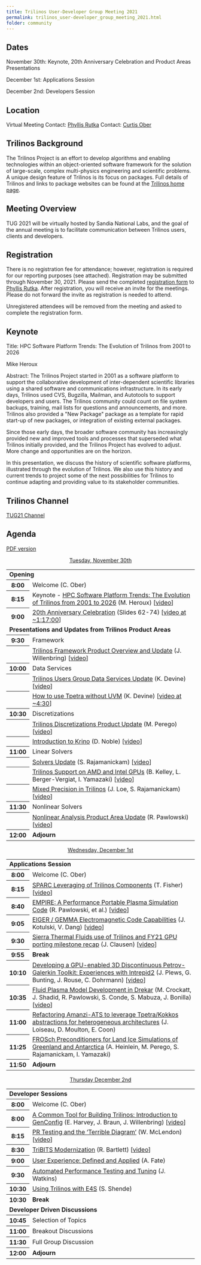 ```yaml
---
title: Trilinos User-Developer Group Meeting 2021
permalink: trilinos_user-developer_group_meeting_2021.html
folder: community
---
```


## Dates

November 30th: Keynote, 20th Anniversary Celebration and Product Areas Presentations

December 1st: Applications Session

December 2nd: Developers Session


## Location

Virtual Meeting
Contact: [Phyllis Rutka](mailto:parutka@sandia.gov)
Contact: [Curtis Ober](mailto:ccober@sandia.gov)

## Trilinos Background

The Trilinos Project is an effort to develop algorithms and enabling
technologies within an object-oriented software framework for the
solution of large-scale, complex multi-physics engineering and
scientific problems.  A unique design feature of Trilinos is its
focus on packages.  Full details of Trilinos and links to package
websites can be found at the
[Trilinos home page](https://trilinos.github.io "Trilinos Home Page").

## Meeting Overview

TUG 2021 will be virtually hosted by Sandia National Labs, and
the goal of the annual meeting is to facilitate communication
between Trilinos users, clients and developers.

## Registration

There is no registration fee for attendance; however, registration
is required for our reporting purposes (see attached).  Registration
may be submitted through November 30, 2021.  Please send the completed
[registration form](pdfs/2021_Trilinos_User_Group_Meeting_Registration_Form.docx)
to [Phyllis Rutka](mailto:parutka@sandia.gov).
After registration, you will receive an invite for the meetings.
Please do not forward the invite as registration is needed to attend.

Unregistered attendees will be removed from the meeting and asked
to complete the registration form.

## Keynote

Title: HPC Software Platform Trends: The Evolution of Trilinos from 2001 to 2026

Mike Heroux

Abstract: The Trilinos Project started in 2001 as a software platform
to support the collaborative development of inter-dependent scientific
libraries using a shared software and communications infrastructure.
In its early days, Trilinos used CVS, Bugzilla, Mailman, and Autotools
to support developers and users.  The Trilinos community could count
on file system backups, training, mail lists for questions and
announcements, and more.  Trilinos also provided a "New Package"
package as a template for rapid start-up of new packages, or
integration of existing external packages.

Since those early days, the broader software community has increasingly
provided new and improved tools and processes that superseded what
Trilinos initially provided, and the Trilinos Project has evolved
to adjust.  More change and opportunities are on the horizon.

In this presentation, we discuss the history of scientific software
platforms, illustrated through the evolution of Trilinos.  We also
use this history and current trends to project some of the next
possibilities for Trilinos to continue adapting and providing value
to its stakeholder communities.

## Trilinos Channel

[TUG21 Channel](https://digitalops.sandia.gov/Mediasite/Showcase/trilinos/Channel/tug21)

## Agenda

[PDF version](pdfs/TUG_2021_Agenda.pdf)

<p style="text-align: center;"><span style="text-decoration: underline;">Tuesday, November 30th</span></p>

<table summary="Timetable">
<tbody>
<tr><td colspan=2> <b> Opening </b>                                                                                         </td> </tr>
<tr><th><abbr>  8:00 </abbr></th>  <td> Welcome (C. Ober)                                                                   </td> </tr>
<tr><th><abbr>  8:15 </abbr></th>  <td> Keynote - <a href="pages/community/trilinos_user_meetings/trilinos_user-developer_group_meeting_2021/2021-11-30/01-TUG2021-Heroux.pdf">HPC Software Platform Trends: The Evolution of Trilinos from 2001 to 2026</a> (M. Heroux) [<a href="https://digitalops.sandia.gov/Mediasite/Showcase/trilinos/Presentation/15898b5703bd41749689aae1e08f7f8a1d">video</a>] </td> </tr>

<tr><th><abbr>  9:00 </abbr></th>  <td> <a href="pages/community/trilinos_user_meetings/trilinos_user-developer_group_meeting_2021/2021-11-30/01-TUG2021-Heroux.pdf">20th Anniversary Celebration</a> (Slides 62-74) [<a href="https://digitalops.sandia.gov/Mediasite/Showcase/trilinos/Presentation/15898b5703bd41749689aae1e08f7f8a1d">video at ~1:17:00</a>] </td> </tr>

<tr><td colspan=2> <b> Presentations and Updates from Trilinos Product Areas </b>                                           </td> </tr>
<tr><th><abbr>  9:30 </abbr></th>  <td> Framework                                                                           </td> </tr>
<tr><th><abbr>       </abbr></th>  <td> <a href="pages/community/trilinos_user_meetings/trilinos_user-developer_group_meeting_2021/2021-11-30/03-Willenbring-TUG21-framework.pdf">Trilinos Framework Product Overview and Update</a>  (J. Willenbring) [<a href="https://digitalops.sandia.gov/Mediasite/Showcase/trilinos/Presentation/878ce151c5044706b809e6babf4cbf411d">video</a>]           </td> </tr>

<tr><th><abbr> 10:00 </abbr></th>  <td> Data Services                                                                       </td> </tr>
<tr><th><abbr>       </abbr></th>  <td> <a href="pages/community/trilinos_user_meetings/trilinos_user-developer_group_meeting_2021/2021-11-30/04.1-Devine-2021_TUG_DataServices.pdf">Trilinos Users Group Data Services Update</a> (K. Devine) [<a href="https://digitalops.sandia.gov/Mediasite/Showcase/trilinos/Presentation/f1c8e314566e473d952efbd8bb6a63051d">video</a>]                      </td> </tr>
<tr><th><abbr>       </abbr></th>  <td> <a href="pages/community/trilinos_user_meetings/trilinos_user-developer_group_meeting_2021/2021-11-30/04.2-Devine-2021_TUG_Tpetra.pdf">How to use Tpetra without UVM</a> (K. Devine) [<a href="https://digitalops.sandia.gov/Mediasite/Showcase/trilinos/Presentation/f1c8e314566e473d952efbd8bb6a63051d">video at ~4:30</a>]                                  </td> </tr>

<tr><th><abbr> 10:30 </abbr></th>  <td> Discretizations                                                                     </td> </tr>
<tr><th><abbr>       </abbr></th>  <td> <a href="pages/community/trilinos_user_meetings/trilinos_user-developer_group_meeting_2021/2021-11-30/05.1-Perego-discretization_update.pdf">Trilinos Discretizations Product Update</a> (M. Perego) [<a href="https://digitalops.sandia.gov/Mediasite/Showcase/trilinos/Presentation/72311e4507754b848346749835ce11e21d">video</a>]                       </td> </tr>
<tr><th><abbr>       </abbr></th>  <td> <a href="pages/community/trilinos_user_meetings/trilinos_user-developer_group_meeting_2021/2021-11-30/05.2-Noble-Krino_TUG2021.pdf">Introduction to Krino</a> (D. Noble) [<a href="https://digitalops.sandia.gov/Mediasite/Showcase/trilinos/Presentation/1bd6313d5fdc4a8bb7fb37d8980a75ca1d">video</a>]                                           </td> </tr>

<tr><th><abbr> 11:00 </abbr></th>  <td> Linear Solvers                                                                      </td> </tr>
<tr><th><abbr>       </abbr></th>  <td> <a href="pages/community/trilinos_user_meetings/trilinos_user-developer_group_meeting_2021/2021-11-30/06.1-Rajamanickam-2021_TUG_Solvers_Update.pdf">Solvers Update</a> (S. Rajamanickam) [<a href="https://digitalops.sandia.gov/Mediasite/Showcase/trilinos/Presentation/072cdac7e8a341aaa917d7d6ed8ae43e1d">video</a>]                                           </td> </tr>
<tr><th><abbr>       </abbr></th>  <td> <a href="pages/community/trilinos_user_meetings/trilinos_user-developer_group_meeting_2021/2021-11-30/06.2-Kelly-TUG_2021_Sake_solvers_revised.pdf">Trilinos Support on AMD and Intel GPUs</a> (B. Kelley, L. Berger-Vergiat, I. Yamazaki) [<a href="https://digitalops.sandia.gov/Mediasite/Showcase/trilinos/Presentation/f5e041b5272a4585add51e8686fc6bbf1d">video</a>]  </td> </tr>
<tr><th><abbr>       </abbr></th>  <td> <a href="pages/community/trilinos_user_meetings/trilinos_user-developer_group_meeting_2021/2021-11-30/06.3-Loe-TUG_Multiprecision_Update.pdf">Mixed Precision in Trilinos</a> (J. Loe, S. Rajamanickam) [<a href="https://digitalops.sandia.gov/Mediasite/Showcase/trilinos/Presentation/647609e8982f4ec78c5baac47874e0fd1d">video</a>]                      </td> </tr>

<tr><th><abbr> 11:30 </abbr></th>  <td> Nonlinear Solvers                                                                   </td> </tr>
<tr><th><abbr>       </abbr></th>  <td> <a href="pages/community/trilinos_user_meetings/trilinos_user-developer_group_meeting_2021/2021-11-30/07-Pawlowski-TUG_NonlinearSolverProductAreaUpdates_2021_11_20.pdf">Nonlinear Analysis Product Area Update</a> (R. Pawlowski) [<a href="https://digitalops.sandia.gov/Mediasite/Showcase/trilinos/Presentation/963d81c7e3e14118bfd1f053bd10ca6b1d">video</a>]                     </td> </tr>
<tr><th><abbr> 12:00 </abbr></th>  <td> <b>Adjourn</b>                                                                      </td> </tr>
</tbody>
</table>


<p style="text-align: center;"><span style="text-decoration: underline;">Wednesday, December 1st</span></p>

<table summary="Timetable">
<tbody>
<tr><td colspan=2> <b> Applications Session </b>                                                                            </td> </tr>
<tr><th><abbr>  8:00 </abbr></th>  <td> Welcome (C. Ober)                                                                   </td> </tr>
<tr><th><abbr>  8:15 </abbr></th>  <td> <a href="pages/community/trilinos_user_meetings/trilinos_user-developer_group_meeting_2021/2021-12-01/01-Fisher-SPARC-TUG-2021.pdf">SPARC Leveraging of Trilinos Components</a> (T. Fisher) [<a href="https://digitalops.sandia.gov/Mediasite/Showcase/trilinos/Presentation/087e752c532c4c1ba4b3e27b76d637831d">video</a>]                        </td> </tr>

<tr><th><abbr>  8:40 </abbr></th>  <td> <a href="pages/community/trilinos_user_meetings/trilinos_user-developer_group_meeting_2021/2021-12-01/02-EMPIRE_Overview_TUG_Pawlowski_2021_11_30.pdf">EMPIRE: A Performance Portable Plasma Simulation Code</a> (R. Pawlowski, et al.) [<a href="https://digitalops.sandia.gov/Mediasite/Showcase/trilinos/Presentation/e4722ea9fbef48098e075c36ee11db2e1d">video</a>]  </td> </tr>

<tr><th><abbr>  9:05 </abbr></th>  <td> <a href="pages/community/trilinos_user_meetings/trilinos_user-developer_group_meeting_2021/2021-12-01/03-Kotulski-eiger_gemma_code_TUG.pdf">EIGER / GEMMA Electromagnetic Code Capabilities</a> (J. Kotulski, V. Dang) [<a href="https://digitalops.sandia.gov/Mediasite/Showcase/trilinos/Presentation/bfe7127ef20e4662b308ea979ca956b41d">video</a>]    </td> </tr>

<tr><th><abbr>  9:30 </abbr></th>  <td> <a href="pages/community/trilinos_user_meetings/trilinos_user-developer_group_meeting_2021/2021-12-01/04-Clausen_TUG_presentation_v2.pdf">Sierra Thermal Fluids use of Trilinos and FY21 GPU porting milestone recap</a> (J. Clausen) [<a href="https://digitalops.sandia.gov/Mediasite/Showcase/trilinos/Presentation/260430d3af2d403190997aa096102ca21d">video</a>]  </td> </tr>

<tr><th><abbr>  9:55 </abbr></th>  <td> <b>Break</b>                                                                        </td> </tr>
<tr><th><abbr> 10:10 </abbr></th>  <td> <a href="pages/community/trilinos_user_meetings/trilinos_user-developer_group_meeting_2021/2021-12-01/05-2021-12-01_TUG_JPlews.pdf">Developing a GPU-enabled 3D Discontinuous Petrov-Galerkin Toolkit: Experiences with Intrepid2</a> (J. Plews, G. Bunting, J. Rouse, C. Dohrmann) [<a href="https://digitalops.sandia.gov/Mediasite/Showcase/trilinos/Presentation/6c3042bc6bcd4ec6950c047fec7bdc4e1d">video</a>]                            </td> </tr>

<tr><th><abbr> 10:35 </abbr></th>  <td> <a href="pages/community/trilinos_user_meetings/trilinos_user-developer_group_meeting_2021/2021-12-01/06-Crockatt-SAND2021-14833C.pdf">Fluid Plasma Model Development in Drekar</a> (M. Crockatt, J. Shadid, R. Pawlowski, S. Conde, S. Mabuza, J. Bonilla) [<a href="https://digitalops.sandia.gov/Mediasite/Showcase/trilinos/Presentation/d2909c00f1c74322896162fff0bd2a511d">video</a>]  </td> </tr>

<tr><th><abbr> 11:00 </abbr></th>  <td> <a href="pages/community/trilinos_user_meetings/trilinos_user-developer_group_meeting_2021/2021-12-01/07-Loiseau-TUG_Amanzi_ATS.pdf">Refactoring Amanzi-ATS to leverage Tpetra/Kokkos abstractions for heterogeneous architectures</a> (J. Loiseau, D. Moulton, E. Coon) </td> </tr>
<tr><th><abbr> 11:25 </abbr></th>  <td> <a href="pages/community/trilinos_user_meetings/trilinos_user-developer_group_meeting_2021/2021-12-01/08-2021-heinlein-frosch_land_ice_simulations.pdf">FROSch Preconditioners for Land Ice Simulations of Greenland and Antarctica</a> (A. Heinlein, M. Perego, S. Rajamanickam, I. Yamazaki)                    </td> </tr>
<tr><th><abbr> 11:50 </abbr></th>  <td> <b>Adjourn</b>                                                                      </td> </tr>
</tbody>
</table>


<p style="text-align: center;"><span style="text-decoration: underline;">Thursday December 2nd</span></p>

<table summary="Timetable">
<tbody>
<tr><td colspan=2> <b> Developer Sessions </b>                                                                              </td> </tr>
<tr><th><abbr>  8:00 </abbr></th>  <td> Welcome (C. Ober)                                                                   </td> </tr>
<tr><th><abbr>  8:00 </abbr></th>  <td> <a href="pages/community/trilinos_user_meetings/trilinos_user-developer_group_meeting_2021/2021-12-02/01-Harvey-TUG21-GenConfig.pdf">A Common Tool for Building Trilinos: Introduction to GenConfig</a> (E. Harvey, J. Braun, J. Willenbring) [<a href="https://digitalops.sandia.gov/Mediasite/Showcase/trilinos/Presentation/ae41a26556494cc690c4e3f55867b8a81d">video</a>]                </td> </tr>

<tr><th><abbr>  8:15 </abbr></th>  <td> <a href="pages/community/trilinos_user_meetings/trilinos_user-developer_group_meeting_2021/2021-12-02/02-McLendon-TUG-2021-vFinal.pdf">PR Testing and the ‘Terrible Diagram’</a> (W. McLendon) [<a href="https://digitalops.sandia.gov/Mediasite/Showcase/trilinos/Presentation/b9a0986b302d4074942f7b04be053e6b1d">video</a>]                        </td> </tr>

<tr><th><abbr>  8:30 </abbr></th>  <td> <a href="pages/community/trilinos_user_meetings/trilinos_user-developer_group_meeting_2021/2021-12-02/03-Bartlett-TribitsModernization_TUG_2021-12-02.pdf">TriBITS Modernization</a> (R. Bartlett) [<a href="https://digitalops.sandia.gov/Mediasite/Showcase/trilinos/Presentation/dfb488f30224406e9eb344c1bd3d09981d">video</a>]                                        </td> </tr>

<tr><th><abbr>  9:00 </abbr></th>  <td> <a href="pages/community/trilinos_user_meetings/trilinos_user-developer_group_meeting_2021/2021-12-02/04-Fate-Trilinos-User-Group-2021-For-Distribution.pdf">User Experience: Defined and Applied</a> (A. Fate)                            </td> </tr>
<tr><th><abbr>  9:30 </abbr></th>  <td> <a href="pages/community/trilinos_user_meetings/trilinos_user-developer_group_meeting_2021/2021-12-02/05-Watkins-TUG21.pdf">Automated Performance Testing and Tuning</a> (J. Watkins)                      </td> </tr>
<tr><th><abbr> 10:30 </abbr></th>  <td> <a href="pages/community/trilinos_user_meetings/trilinos_user-developer_group_meeting_2021/2021-12-02/06-Shende-E4S_TUG_Dec21.pdf">Using Trilinos with E4S</a>  (S. Shende)                                       </td> </tr>
<tr><th><abbr> 10:30 </abbr></th>  <td> <b>Break</b>                                                                        </td> </tr>
<tr><td colspan=2> <b> Developer Driven Discussions </b>                                                                    </td> </tr>
<tr><th><abbr> 10:45 </abbr></th>  <td> Selection of Topics                                                                 </td> </tr>
<tr><th><abbr> 11:00 </abbr></th>  <td> Breakout Discussions                                                                </td> </tr>
<tr><th><abbr> 11:30 </abbr></th>  <td> Full Group Discussion                                                               </td> </tr>
<tr><th><abbr> 12:00 </abbr></th>  <td> <b>Adjourn</b>                                                                      </td> </tr>
</tbody>
</table>
